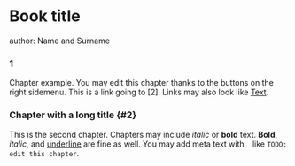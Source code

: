 # Book title
author: Name and Surname


### 1
Chapter example. You may edit this chapter thanks to the buttons on the right sidemenu.
This is a link going to [2]. Links may also look like [Text](#chapter).


### Chapter with a long title {#2}
This is the second chapter. Chapters may include *italic* or **bold** text. <b>Bold</b>, <i>italic</i>, and <u>underline</u> are fine as well. You may add meta text with ` ` like `TODO: edit this chapter`.

